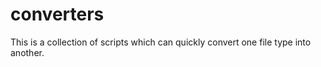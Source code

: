 # converters

This is a collection of scripts which can quickly convert one file type into another.
